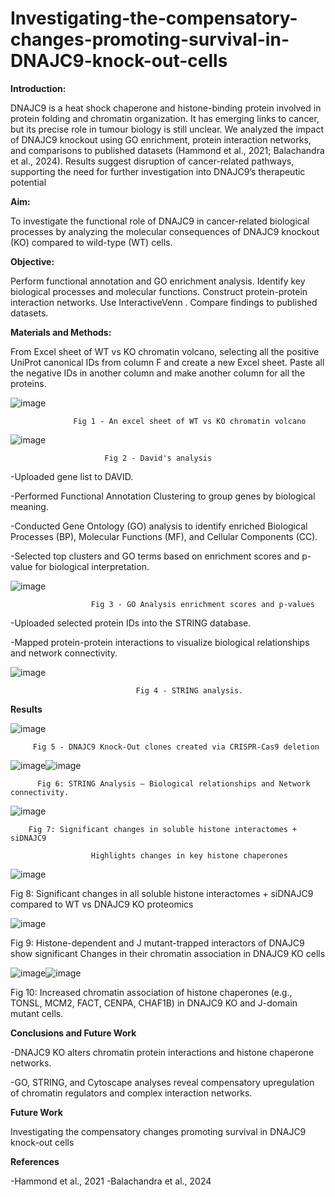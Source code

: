 # Investigating-the-compensatory-changes-promoting-survival-in-DNAJC9-knock-out-cells
**Introduction:**

DNAJC9 is a heat shock chaperone and histone-binding protein involved in protein folding and chromatin organization.
It has emerging links to cancer, but its precise role in tumour biology is still unclear.
We analyzed the impact of DNAJC9 knockout using GO enrichment, protein interaction networks, and comparisons to published datasets (Hammond et al., 2021; Balachandra et al., 2024).
Results suggest disruption of cancer-related pathways, supporting the need for further investigation into DNAJC9’s therapeutic potential

**Aim:**

To investigate the functional role of DNAJC9 in cancer-related biological processes by analyzing the molecular consequences of DNAJC9 knockout (KO) compared to wild-type (WT) cells.

**Objective:**

Perform functional annotation and GO enrichment analysis.
Identify key biological processes and molecular functions.
Construct protein-protein interaction networks.
Use InteractiveVenn .
Compare findings to published datasets.

**Materials and Methods:**

From Excel sheet of WT vs KO chromatin volcano, selecting all the positive UniProt canonical IDs from column F and create a new Excel sheet. Paste all the negative IDs in another column and make another column for all the proteins. 

![image](https://github.com/user-attachments/assets/063b72c5-c420-42a9-a705-7b286db542d6)

                  Fig 1 - An excel sheet of WT vs KO chromatin volcano

![image](https://github.com/user-attachments/assets/2bc179e2-08b5-419c-b289-24286dabcde2)

                         Fig 2 - David's analysis

-Uploaded gene list to DAVID.

-Performed Functional Annotation Clustering to group genes by biological meaning.

-Conducted Gene Ontology (GO) analysis to identify enriched Biological Processes (BP), Molecular Functions (MF), and Cellular Components (CC).

-Selected top clusters and GO terms based on enrichment scores and p-value for biological interpretation. 

![image](https://github.com/user-attachments/assets/22c534d7-799b-48fa-ad96-4e6b46169945)

                      Fig 3 - GO Analysis enrichment scores and p-values

-Uploaded selected protein IDs into the STRING database.

-Mapped protein-protein interactions to visualize biological relationships and network connectivity.

![image](https://github.com/user-attachments/assets/2d98d8c5-a374-479d-84a4-7b65831f9d83)

                                Fig 4 - STRING analysis.

**Results**

![image](https://github.com/user-attachments/assets/885ad6c4-6219-4a1d-8014-c6889ba0be38)

         Fig 5 - DNAJC9 Knock-Out clones created via CRISPR-Cas9 deletion

![image](https://github.com/user-attachments/assets/62094847-ffb4-4c81-8403-266a51ccd862)![image](https://github.com/user-attachments/assets/9264d6ef-bf6a-483f-b494-bbe8dd304fd2)

          Fig 6: STRING Analysis – Biological relationships and Network connectivity.

![image](https://github.com/user-attachments/assets/0f14b721-b332-4187-a627-ac7b05b134af)

        Fig 7: Significant changes in soluble histone interactomes + siDNAJC9

                      Highlights changes in key histone chaperones

![image](https://github.com/user-attachments/assets/292dc9ca-d1af-4925-bf39-f3c0ae5c8896)

Fig 8: Significant changes in all soluble histone interactomes + siDNAJC9 compared to WT vs DNAJC9 KO proteomics

![image](https://github.com/user-attachments/assets/f0e76c06-e422-472a-a1c3-7bb0900c9924)

Fig 9: Histone-dependent and J mutant-trapped interactors of DNAJC9 show significant Changes in their chromatin association in DNAJC9 KO cells

![image](https://github.com/user-attachments/assets/9b68240e-1d27-456c-b70d-cbac8ed37a14)![image](https://github.com/user-attachments/assets/459fa024-9db3-4fc3-a3aa-2c3f00f8d776)

Fig 10: Increased chromatin association of histone chaperones (e.g., TONSL, MCM2, FACT, CENPA, CHAF1B) in DNAJC9 KO and J-domain mutant cells.

**Conclusions and Future Work**

-DNAJC9 KO alters chromatin protein interactions and histone chaperone networks.

-GO, STRING, and Cytoscape analyses reveal compensatory upregulation of chromatin regulators and complex interaction networks.

**Future Work**

Investigating the compensatory changes promoting survival in DNAJC9 knock-out cells

**References**

-Hammond et al., 2021
-Balachandra et al., 2024














